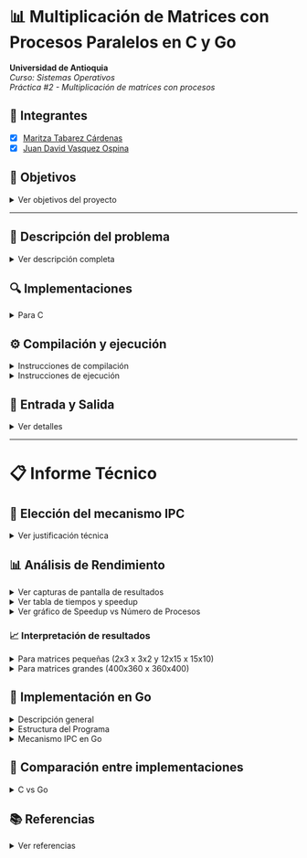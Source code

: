 # 📊 Multiplicación de Matrices con Procesos Paralelos en C y Go

**Universidad de Antioquia**  
*Curso: Sistemas Operativos*  
*Práctica #2 - Multiplicación de matrices con procesos*

## 👥 Integrantes

- [x] [Maritza Tabarez Cárdenas](https://github.com/MaritzaTC)
- [x] [Juan David Vasquez Ospina](https://github.com/JuanVasquezO)

## 🎯 Objetivos

<details>
<summary>Ver objetivos del proyecto</summary>

- Comprender la creación de procesos usando `fork()`.
- Implementar cómputo paralelo dividiendo la carga de trabajo entre múltiples procesos (en C) o gorutinas (en Go) usando APIs del sistema operativo.
- Aprender y aplicar mecanismos de comunicación entre procesos (IPC), como pipes o memoria compartida (en C), y canales o estructuras para compartir memoria (en Go).
- Analizar y comparar el rendimiento entre las implementaciones secuenciales y paralelas de la multiplicación de matrices.

</details>

---

## 📝 Descripción del problema

<details>
<summary>Ver descripción completa</summary>

Desarrollar un programa en C que multiplique dos matrices grandes:

- Matriz A (N×M)  
- Matriz B (M×P)  
- Resultado: Matriz C (N×P)

</details>

## 🔍 Implementaciones

<details>
<summary>Para C</summary>

Se debe implementar:

-  Versión secuencial (`sequential.c`)  
-  Versión paralela con procesos (`parallel.c`) usando memoria compartida
-  Version secuencial y paralela (`sequientialAndParallel.c`)

</details>

## ⚙️ Compilación y ejecución

<details>
<summary>Instrucciones de compilación</summary>

Usar `gcc` para compilar:

```bash
gcc sequential.c -o sequential
gcc parallel.c -o parallel
gcc sequientialAndParallel.c -o parallel_matrix_multiply
```

</details>

<details>
<summary>Instrucciones de ejecución</summary>

```bash
./sequential
./parallel
```

Al ejecutar, el programa pedirá las dimensiones de las matrices (N, M, P) y leerá los datos desde los archivos A.txt y B.txt. El resultado se escribirá en C.txt.

</details>

## 📁 Entrada y Salida

<details>
<summary>Ver detalles</summary>

- **Entrada**: Archivos A.txt, A_small.txt, A_big y B.txt, B_small.txt, B_big con los valores de las matrices.
- **Salida**: Archivo C.txt con la matriz resultado.

</details>

---

# 📋 Informe Técnico

## 🔄 Elección del mecanismo IPC

<details>
<summary>Ver justificación técnica</summary>

Para la implementación paralela, se utilizó memoria compartida (Shared Memory) mediante las funciones `shmget()` y `shmat()` de la API de System V.

Esta elección se basa en:

- **Velocidad**: La memoria compartida permite el acceso directo a la región común de memoria, lo que evita copias innecesarias de datos.
- **Simplicidad en agregación**: Los procesos hijos escriben directamente en la matriz C, eliminando la necesidad de combinar resultados tras el cálculo.
- **Escalabilidad**: Es más eficiente que otros mecanismos como pipes para grandes volúmenes de datos.

</details>

## 📊 Análisis de Rendimiento

<details>
<summary>Ver capturas de pantalla de resultados</summary>

![Resultados 1](Screenshot%202025-05-14%20183333.png)
![Resultados 2](Screenshot%202025-05-14%20190748.png)
![Resultados 3](Screenshot%202025-05-14%20195626.png)

</details>

<details>
<summary>Ver tabla de tiempos y speedup</summary>

|   N |   M |   P | Nº Procesos | Tiempo Secuencial (s) | Tiempo Paralelo (s) | Speedup |
|-----|-----|-----|-------------|----------------------|---------------------|---------|
| 12  | 15  | 10  | 1           | 0.0001               | 0.0019              | 0.05    |
| 12  | 15  | 10  | 2           | 0.0001               | 0.0027              | 0.03    |
| 12  | 15  | 10  | 3           | 0.0001               | 0.0037              | 0.02    |
| 12  | 15  | 10  | 4           | 0.0001               | 0.0045              | 0.02    |
| 2   | 3   | 2   | 1           | 0.0001               | 0.0015              | 0.05    |
| 2   | 3   | 2   | 2           | 0.0001               | 0.0028              | 0.02    |
| 2   | 3   | 2   | 3           | 0.0001               | 0.0036              | 0.02    |
| 2   | 3   | 2   | 4           | 0.0001               | 0.0044              | 0.02    |
| 400 | 360 | 400 | 1           | 1.0425               | 0.0386              | 26.99   |
| 400 | 360 | 400 | 2           | 0.8743               | 0.0212              | 41.26   |
| 400 | 360 | 400 | 3           | 0.9131               | 0.0347              | 26.34   |
| 400 | 360 | 400 | 4           | 0.9994               | 0.0491              | 20.33   |

</details>

<details>
<summary>Ver gráfico de Speedup vs Número de Procesos</summary>

![Gráfico de Speedup vs Número de Procesos](Figure_1.png)

</details>

### 📈 Interpretación de resultados

<details>
<summary>Para matrices pequeñas (2x3 x 3x2 y 12x15 x 15x10)</summary>

- El speedup es muy bajo, incluso menor que 1 en algunos casos, lo que indica que la versión paralela no es eficiente para estos tamaños pequeños.
- De hecho, el tiempo paralelo es incluso mayor que el secuencial, reflejado en speedups menores a 1 (0.05, 0.02, etc.).
- Esto se debe a que la sobrecarga de crear y gestionar procesos, sincronizar y dividir el trabajo supera cualquier beneficio que se obtenga al paralelizar la multiplicación de matrices tan pequeñas.
- Además, aumentar el número de procesos no mejora significativamente el rendimiento; en algunos casos, lo empeora.

</details>

<details>
<summary>Para matrices grandes (400x360 x 360x400)</summary>

- El speedup es mucho mayor, llegando a valores superiores a 20 o 40 en algunos casos, lo que indica que la paralelización sí da un gran beneficio.
- Esto es esperado porque con matrices grandes la carga de trabajo es mayor, por lo que dividir la tarea entre procesos reduce mucho el tiempo total.
- Sin embargo, el speedup no crece de forma perfectamente lineal con el número de procesos: hay un máximo (41.26 con 2 procesos) y luego baja.
- Esta caída puede ser causada por la sobrecarga de comunicación y sincronización entre procesos cuando se usan más de dos procesos, o limitaciones de hardware (como número de núcleos físicos disponibles).
- Aún así, la paralelización es claramente beneficiosa para cargas de trabajo grandes.

</details>

## 🚀 Implementación en Go

<details>
<summary>Descripción general</summary>

El programa en Go implementa la multiplicación de matrices tanto de forma secuencial como paralela, utilizando goroutines y pipes para la concurrencia.

</details>

<details>
<summary>Estructura del Programa</summary>

#### Funciones para manejo de archivos:
- `readMatrixFromFile`: Lee los datos de la matriz desde un archivo de texto.
- `writeMatrixToFile`: Escribe la matriz resultante en un archivo de texto.

#### Multiplicación de matrices:
- `workerMultiply`: Función que realiza la multiplicación parcial de matrices en una goroutine y envía los resultados a través de un pipe.
- `multiplyMatricesParallelWithPipes`: Función que crea las goroutines (workers), los pipes, distribuye el trabajo entre los workers y recoge los resultados de los pipes para construir la matriz final.
- `multiplyMatricesSequential`: Función que realiza la multiplicación de matrices de forma secuencial.

#### Función main:
- Procesa los argumentos de la línea de comandos: nombres de los archivos de entrada para las matrices A y B, y el número de workers (goroutines).
- Lee las matrices A y B desde los archivos.
- Realiza la multiplicación de matrices de forma secuencial y paralela.
- Imprime los tiempos de ejecución de ambas versiones y el speedup obtenido con la versión paralela.
- Escribe la matriz resultado en un archivo.

</details>

<details>
<summary>Mecanismo IPC en Go</summary>

La implementación paralela en Go utiliza pipes para la comunicación entre las goroutines (workers). Cada worker calcula una porción de la matriz resultado y envía los resultados (índices de la celda y valor calculado) a través de un pipe. La función principal lee los resultados de los pipes y construye la matriz resultado final.

#### Paralelismo con Goroutines
Go utiliza goroutines para lograr la ejecución paralela. La carga de trabajo se divide entre las goroutines, permitiendo que múltiples porciones de la matriz se calculen simultáneamente.

</details>

## 🔄 Comparación entre implementaciones

<details>
<summary>C vs Go</summary>

Aunque ambas implementaciones buscan paralelizar la multiplicación de matrices, utilizan diferentes enfoques y mecanismos de IPC:

#### C:
- Utiliza procesos separados y memoria compartida para la comunicación.
- Los procesos hijos escriben los resultados directamente en una región de memoria compartida.

#### Go:
- Utiliza goroutines (que son más ligeras que los procesos) y pipes para la comunicación.
- Los workers envían los resultados a través de pipes, y la goroutine principal los recoge.

Ambos enfoques tienen como objetivo mejorar el rendimiento al dividir la carga de trabajo, pero difieren en la forma en que se gestionan los procesos/goroutines y cómo se comunican.

</details>

## 📚 Referencias

<details>
<summary>Ver referencias</summary>

- OSTEP: Processes API Chapter.
- Linux man pages: `fork()`, `shmget()`, `pipe()`

</details>
